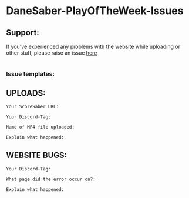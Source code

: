 # DaneSaber-PlayOfTheWeek-Issues


## Support:

If you've experienced any problems with the website while uploading or other stuff, please raise an issue [here](https://github.com/Danish-Beat-Saber/DaneSaber-PlayOfTheWeek-Issues/issues/new/choose) 
#

### Issue templates:


## UPLOADS:
```
Your ScoreSaber URL:

Your Discord-Tag:

Name of MP4 file uploaded:

Explain what happened:
```

## WEBSITE BUGS:
```
Your Discord-Tag:

What page did the error occur on?: 

Explain what happened:
```
